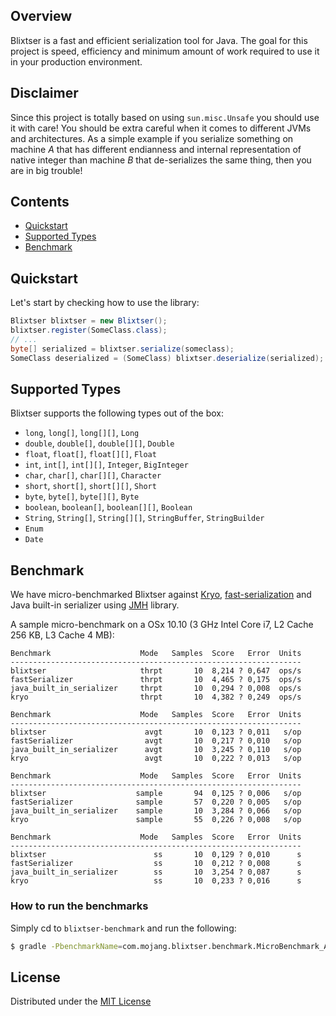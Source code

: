 ## Overview

Blixtser is a fast and efficient serialization tool for Java. The goal for this project is speed, efficiency and minimum
amount of work required to use it in your production environment.

## Disclaimer

Since this project is totally based on using `sun.misc.Unsafe` you should use it with care! You should be extra careful when
it comes to different JVMs and architectures. As a simple example if you serialize something on machine _A_ that has
different endianness and internal representation of native integer than machine _B_ that de-serializes the same thing,
then you are in big trouble!

## Contents

- [Quickstart](#quickstart)
- [Supported Types](#supported-types)
- [Benchmark](#benchmark)

## Quickstart

Let's start by checking how to use the library:

```java
Blixtser blixtser = new Blixtser();
blixtser.register(SomeClass.class);
// ...
byte[] serialized = blixtser.serialize(someclass);
SomeClass deserialized = (SomeClass) blixtser.deserialize(serialized);
```

## Supported Types

Blixtser supports the following types out of the box:

- `long`, `long[]`, `long[][]`, `Long`
- `double`, `double[]`, `double[][]`, `Double`
- `float`, `float[]`, `float[][]`, `Float`
- `int`, `int[]`, `int[][]`, `Integer`, `BigInteger`
- `char`, `char[]`, `char[][]`, `Character`
- `short`, `short[]`, `short[][]`, `Short`
- `byte`, `byte[]`, `byte[][]`, `Byte`
- `boolean`, `boolean[]`, `boolean[][]`, `Boolean`
- `String`, `String[]`, `String[][]`, `StringBuffer`, `StringBuilder`
- `Enum`
- `Date`


## Benchmark

We have micro-benchmarked Blixtser against [Kryo](https://github.com/EsotericSoftware/kryo),
[fast-serialization](https://code.google.com/p/fast-serialization/) and Java built-in serializer using
[JMH](http://openjdk.java.net/projects/code-tools/jmh/) library.

A sample micro-benchmark on a OSx 10.10 (3 GHz Intel Core i7, L2 Cache 256 KB, L3 Cache 4 MB):

```
Benchmark                    Mode   Samples  Score   Error  Units
-----------------------------------------------------------------
blixtser                     thrpt       10  8,214 ? 0,647  ops/s
fastSerializer               thrpt       10  4,465 ? 0,175  ops/s
java_built_in_serializer     thrpt       10  0,294 ? 0,008  ops/s
kryo                         thrpt       10  4,382 ? 0,249  ops/s
```

```
Benchmark                    Mode   Samples  Score   Error  Units
-----------------------------------------------------------------
blixtser                      avgt       10  0,123 ? 0,011   s/op
fastSerializer                avgt       10  0,217 ? 0,010   s/op
java_built_in_serializer      avgt       10  3,245 ? 0,110   s/op
kryo                          avgt       10  0,222 ? 0,013   s/op
```

```
Benchmark                    Mode   Samples  Score   Error  Units
-----------------------------------------------------------------
blixtser                    sample       94  0,125 ? 0,006   s/op
fastSerializer              sample       57  0,220 ? 0,005   s/op
java_built_in_serializer    sample       10  3,284 ? 0,066   s/op
kryo                        sample       55  0,226 ? 0,008   s/op
```

```
Benchmark                    Mode   Samples  Score   Error  Units
-----------------------------------------------------------------
blixtser                        ss       10  0,129 ? 0,010      s
fastSerializer                  ss       10  0,212 ? 0,008      s
java_built_in_serializer        ss       10  3,254 ? 0,087      s
kryo                            ss       10  0,233 ? 0,016      s
```

### How to run the benchmarks

Simply cd to `blixtser-benchmark` and run the following:

```bash
$ gradle -PbenchmarkName=com.mojang.blixtser.benchmark.MicroBenchmark_AllModes benchmark
```

## License

Distributed under the [MIT License](https://github.com/Mojang/blixtser/blob/master/LICENSE.md)
